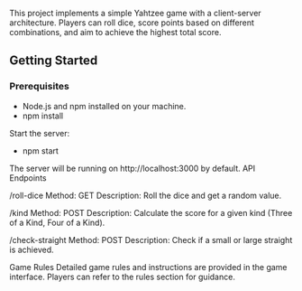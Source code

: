 This project implements a simple Yahtzee game with a client-server architecture. Players can roll dice, score points based on different combinations, and aim to achieve the highest total score.

## Getting Started

### Prerequisites

- Node.js and npm installed on your machine.
- npm install

 Start the server:
- npm start

The server will be running on http://localhost:3000 by default.
API Endpoints

/roll-dice
Method: GET
Description: Roll the dice and get a random value.

/kind
Method: POST
Description: Calculate the score for a given kind (Three of a Kind, Four of a Kind).

/check-straight
Method: POST
Description: Check if a small or large straight is achieved.

Game Rules
Detailed game rules and instructions are provided in the game interface. Players can refer to the rules section for guidance.
